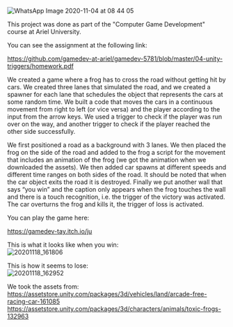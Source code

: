 ![WhatsApp Image 2020-11-04 at 08 44 05](https://user-images.githubusercontent.com/57855070/98078036-f4b04180-1e79-11eb-9bde-48b3d32a201f.jpeg)

This project was done as part of the "Computer Game Development" course at Ariel University.

You can see the assignment at the following link:

https://github.com/gamedev-at-ariel/gamedev-5781/blob/master/04-unity-triggers/homework.pdf

We created a game where a frog has to cross the road without getting hit by cars. We created three lanes that simulated the road, and we created a 
spawner for each lane that schedules the object that represents the cars at some random time. We built a code that moves the cars in a continuous 
movement from right to left (or vice versa) and the player according to the input from the arrow keys. We used a trigger to check if the player was run over on the way, 
and another trigger to check if the player reached the other side successfully.

We first positioned a road as a background with 3 lanes. We then placed the frog on the side of the road and added to the frog a script for the movement that includes an animation of the frog (we got the animation when we downloaded the assets).
We then added car spawns at different speeds and different time ranges on both sides of the road. It should be noted that when the car object exits the road it is destroyed.
Finally we put another wall that says “you win” and the caption only appears when the frog touches the wall and there is a touch recognition, i.e. the trigger of the victory was activated.
The car overturns the frog and kills it, the trigger of loss is activated.

You can play the game here:

https://gamedev-tay.itch.io/ju

This is what it looks like when you win: <br />
![20201118_161806](https://user-images.githubusercontent.com/57855070/99541815-f6215400-29b9-11eb-96fa-f15f940a69c8.gif)

This is how it seems to lose: <br />
![20201118_162952](https://user-images.githubusercontent.com/57855070/99543040-5fee2d80-29bb-11eb-8de6-fee589572c6a.gif)

We took the assets from: <br />
https://assetstore.unity.com/packages/3d/vehicles/land/arcade-free-racing-car-161085 <br />
https://assetstore.unity.com/packages/3d/characters/animals/toxic-frogs-132963 <br />

